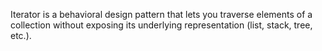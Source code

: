 Iterator is a behavioral design pattern that lets you traverse elements of a collection without exposing its underlying representation (list, stack, tree, etc.).